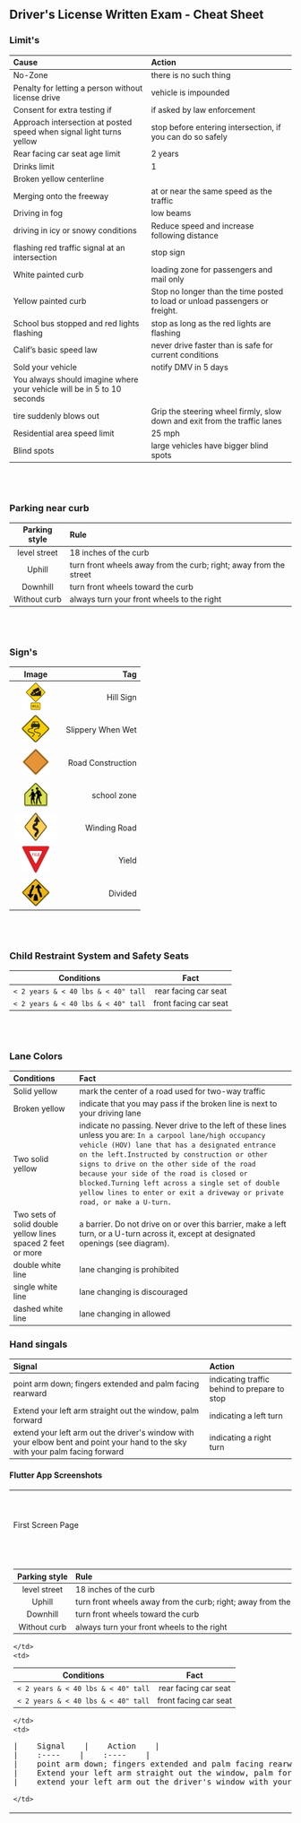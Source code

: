 ## Driver's License Written Exam - Cheat Sheet


### Limit's

| Cause | Action |
| :---- | :---- |
| No-Zone | there is no such thing |
| Penalty for letting a person without license drive | vehicle is impounded |
| Consent for extra testing if | if asked by law enforcement |
| Approach intersection at posted speed when signal light turns yellow | stop before entering intersection, if you can do so safely |
| Rear facing car seat age limit | 2 years |
| Drinks limit | 1 |
| Broken yellow centerline | |
| Merging onto the freeway | at or near the same speed as the traffic |
| Driving in fog | low beams |
| driving in icy or snowy conditions | Reduce speed and increase following distance |
| flashing red traffic signal at an intersection | stop sign |
| White painted curb | loading zone for passengers and mail only |
| Yellow painted curb | Stop no longer than the time posted to load or unload passengers or freight. |
| School bus stopped and red lights flashing | stop as long as the red lights are flashing |
| Calif’s basic speed law | never drive faster than is safe for current conditions |
| Sold your vehicle | notify DMV in 5 days |
| You always should imagine where your vehicle will be in 5 to 10 seconds |
| tire suddenly blows out | Grip the steering wheel firmly, slow down and exit from the traffic lanes |
| Residential area speed limit | 25 mph |
| Blind spots | large vehicles have bigger blind spots |

<br/>
<br/>

### Parking near curb

| Parking style | Rule |
| :----: | :---- |
| level street | 18 inches of the curb |
| Uphill | turn front wheels away from the curb; right; away from the street |
| Downhill | turn front wheels toward the curb |
| Without curb | always turn your front wheels to the right |

<br/>
<br/>

### Sign's

| Image | Tag |
|:----:|---:|
| <img src="images/hill-sign.webp" alt="drawing" height="50" width="50"/> | Hill Sign |
| <img src="images/slippery-when-wet.gif" alt="drawing" height="50" width="50"/> | Slippery When Wet |
| <img src="images/road-construction-sign.webp" alt="drawing" height="50" width="50"/> | Road Construction |
| <img src="images/school_area.png" alt="drawing" height="50" width="50"/> | school zone |
| <img src="images/winding_road.jpg" alt="drawing" height="50" width="80"/> | Winding Road |
| <img src="images/yield.jpg" alt="drawing" height="50" width="50"/> | Yield |
| <img src="images/divided-highway-ends.jpg" alt="drawing" height="50" width="50"/> | Divided  |

<br/>
<br/>

### Child Restraint System and Safety Seats


| Conditions | Fact |
| :----: | :----: |
| `< 2 years & < 40 lbs & < 40" tall` | rear facing car seat |
| `< 2 years & < 40 lbs & < 40" tall` | front facing car seat |

<br/>
<br/>

### Lane Colors

| Conditions | Fact |
| :---- | :---- |
| Solid yellow | mark the center of a road used for two-way traffic |
| Broken yellow | indicate that you may pass if the broken line is next to your driving lane |
| Two solid yellow | indicate no passing. Never drive to the left of these lines unless you are: `In a carpool lane/high occupancy vehicle (HOV) lane that has a designated entrance on the left.Instructed by construction or other signs to drive on the other side of the road because your side of the road is closed or blocked.Turning left across a single set of double yellow lines to enter or exit a driveway or private road, or make a U-turn.`
| Two sets of solid double yellow lines spaced 2 feet or more | a barrier. Do not drive on or over this barrier, make a left turn, or a U-turn across it, except at designated openings (see diagram). |
|    double white line    |    lane changing is prohibited    |
|    single white line    |    lane changing is discouraged    |
|    dashed white line    |    lane changing in allowed    |


### Hand singals

|    Signal    |    Action    |
|    :----    |    :----    |
|    point arm down; fingers extended and palm facing rearward |    indicating traffic behind to prepare to stop    |
|    Extend your left arm straight out the window, palm forward    |    indicating a left turn    |
|    extend your left arm out the driver's window with your elbow bent and point your hand to the sky with your palm facing forward    | indicating a right turn    |


#### Flutter App Screenshots

<table>
  <tr>
    <td>First Screen Page</td>
    <td>Holiday Mention</td>
    <td>Present day in purple and selected day in pink</td>
  </tr>
  <tr>
    <td>

| Parking style | Rule |
| :----: | :---- |
| level street | 18 inches of the curb |
| Uphill | turn front wheels away from the curb; right; away from the street |
| Downhill | turn front wheels toward the curb |
| Without curb | always turn your front wheels to the right |

    </td>
    <td>

| Conditions | Fact |
| :----: | :----: |
| `< 2 years & < 40 lbs & < 40" tall` | rear facing car seat |
| `< 2 years & < 40 lbs & < 40" tall` | front facing car seat |

    </td>
    <td>
<pre>
|    Signal    |    Action    |
|    :----    |    :----    |
|    point arm down; fingers extended and palm facing rearward |    indicating traffic behind to prepare to stop    |
|    Extend your left arm straight out the window, palm forward    |    indicating a left turn    |
|    extend your left arm out the driver's window with your elbow bent and point your hand to the sky with your palm facing forward    | indicating a right turn    |
</pre>
    </td>
  </tr>
 </table>